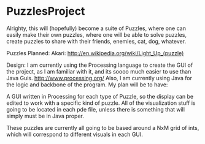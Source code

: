 PuzzlesProject
==============
Alrighty, this will (hopefully) become a suite of Puzzles, where one can easily make their own puzzles, where one will
be able to solve puzzles, create puzzles to share with their friends, enemies, cat, dog, whatever. 

Puzzles Planned:
Akari: http://en.wikipedia.org/wiki/Light_Up_(puzzle)


Design:
I am currently using the Processing language to create the GUI of the project, as I am familiar with it, and its soooo much
easier to use than Java Guis. http://www.processing.org/
Also, I am currently using Java for the logic and backbone of the program. My plan will be to have:

A GUI written in Processing for each type of Puzzle, so the display can be edited to work with a specific kind of puzzle.
All of the visualization stuff is going to be located in each pde file, unless there is something that will simply must be
in Java proper.

These puzzles are currently all going to be based around a NxM grid of ints, which will correspond to different visuals
in each GUI. 

